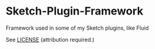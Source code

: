 # Sketch-Plugin-Framework

Framework used in some of my Sketch plugins, like Fluid

See [LICENSE](LICENSE) (attribution required.)
